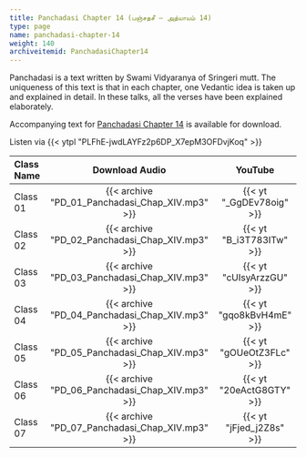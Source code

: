 ```yaml
---
title: Panchadasi Chapter 14 (பஞ்சதசீ – அத்யாயம் 14)
type: page
name: panchadasi-chapter-14
weight: 140
archiveitemid: PanchadasiChapter14
---
```


Panchadasi is a text written by Swami Vidyaranya of Sringeri mutt. The uniqueness of this text is that in each chapter, one Vedantic idea is taken up and explained in detail. In these talks, all the verses have been explained elaborately.

Accompanying text for [Panchadasi Chapter 14](https://media.poornalayam.org/download/Panchadasi/Panchadasi_Chapter_11-15.pdf) is available for download.

Listen via {{< ytpl "PLFhE-jwdLAYFz2p6DP_X7epM3OFDvjKoq" >}}

Class Name | Download Audio | YouTube
:---|:---:|:---:
Class 01 | {{< archive "PD_01_Panchadasi_Chap_XIV.mp3" >}} | {{< yt "_GgDEv78oig" >}}
Class 02 | {{< archive "PD_02_Panchadasi_Chap_XIV.mp3" >}} | {{< yt "B_i3T783ITw" >}}
Class 03 | {{< archive "PD_03_Panchadasi_Chap_XIV.mp3" >}} | {{< yt "cUIsyArzzGU" >}}
Class 04 | {{< archive "PD_04_Panchadasi_Chap_XIV.mp3" >}} | {{< yt "gqo8kBvH4mE" >}}
Class 05 | {{< archive "PD_05_Panchadasi_Chap_XIV.mp3" >}} | {{< yt "gOUeOtZ3FLc" >}}
Class 06 | {{< archive "PD_06_Panchadasi_Chap_XIV.mp3" >}} | {{< yt "20eActG8GTY" >}}
Class 07 | {{< archive "PD_07_Panchadasi_Chap_XIV.mp3" >}} | {{< yt "jFjed_j2Z8s" >}}
